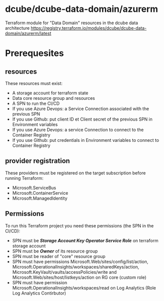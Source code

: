 # dcube/dcube-data-domain/azurerm
Terraform module for "Data Domain" resources in the dcube data architecture
https://registry.terraform.io/modules/dcube/dcube-data-domain/azurerm/latest

# Prerequesites

## resources

These resources must exist:
- A storage account for terraform state
- Data core resource group and resources
- A SPN to run the CI/CD
- If you use Azure Devops: a Service Connection associated with the previous SPN
- If you use Github: put client ID et Client secret of the previous SPN in Environment variables
- If you use Azure Devops: a service Connection to connect to the Container Registry
- If you use Github: put credentials in Environment variables to connect to Container Registry

## provider registration

These providers must be registered on the target subscription before running Terraform:
- Microsoft.ServiceBus
- Microsoft.ContainerService
- Microsoft.ManagedIdentity

## Permissions

To run this Terraform project you need these permissions (the SPN in the CI/CD):
- SPN must be ***Storage Account Key Operator Service Role*** on terraform storage account
- SPN must be ***Owner*** of its resource group
- SPN must be reader of "core" resource group
- SPN must have permissions Microsoft.Web/sites/config/list/action, Microsoft.OperationalInsights/workspaces/sharedKeys/action, Microsoft.KeyVault/vaults/accessPolicies/write and Microsoft.Web/sites/host/listkeys/action on RG core (custom role)
- SPN must have permission Microsoft.OperationalInsights/workspaces/read on Log Analytics (Role Log Analytics Contirbutor)